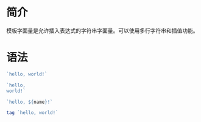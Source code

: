 # 简介
模板字面量是允许插入表达式的字符串字面量。可以使用多行字符串和插值功能。

# 语法
```js
`hello, world!`

`hello,
world!`

`hello, ${name}!`

tag `hello, world!`
```